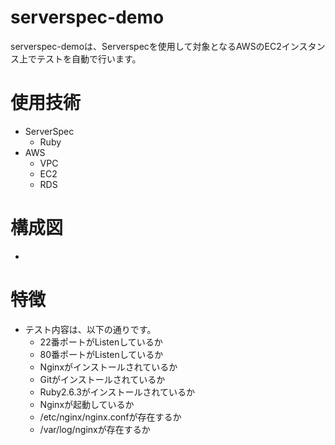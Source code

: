 # serverspec-demo
serverspec-demoは、Serverspecを使用して対象となるAWSのEC2インスタンス上でテストを自動で行います。  
# 使用技術
- ServerSpec
  - Ruby
- AWS
  - VPC
  - EC2
  - RDS
# 構成図
- 
# 特徴
- テスト内容は、以下の通りです。
  - 22番ポートがListenしているか
  - 80番ポートがListenしているか
  - Nginxがインストールされているか
  - Gitがインストールされているか
  - Ruby2.6.3がインストールされているか
  - Nginxが起動しているか
  - /etc/nginx/nginx.confが存在するか
  - /var/log/nginxが存在するか

